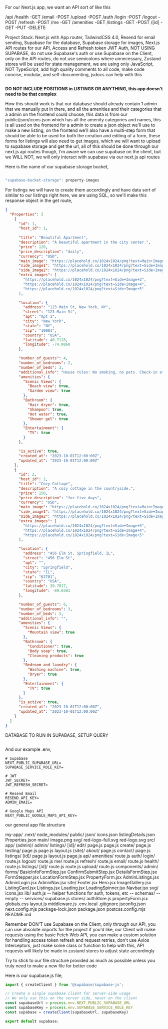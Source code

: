 For our Next.js app, we want an API sort of like this

/api
  /health           -GET
  /email            -POST
  /upload           -POST
  /auth
    /login          -POST
    /logout         -POST
    /refresh        -POST
    /me             -GET
  /amenities        -GET
  /listings         -GET -POST
    /[id]           -GET -PUT -DELETE

Project Stack:
  Next.js with App router, TailwindCSS 4.0, Resend for email sending,
  Supabase for the database, Supabase storage for images, Next.js
  API routes for our API, Access and Refresh token JWT Auth, NOT USING
  SUPABASE, do not use Supabase's auth or use Supabase on the Client,
  only on the API routes, do not use semicolons where unnecessary,
  Zustand stores will be used for state management, we are using only
  JavaScript, NOT TypeScript, add high quality comments to all code,
  make code concise, modular, and self-documenting, jsdocs can help
  with this


```

```

**DO NOT INCLUDE POSITIONS in LISTINGS OR ANYTHING, this app doesn't need to be that complex**

How this should work is that our database should already contain
1 admin that we manually put in there, and all the amenities
and their categories that a admin on the frontend could choose, this
data is from our public/json/icons.json which has all the amenity
categories and names, this is all used on the frontend for a admin
to create a json object we'll use to make a new listing, on the
frontend we'll also have a multi-step form that should be able
to be used for both the creation and editing of a form, these
forms for listings will also need to get images, which we will
want to upload to supabase storage and get the url, all of this
should be done through our next.js api routes though, I'm aware
we can use supabase on the client, but we WILL NOT, we will only
interact with supabase via our next.js api routes

Here is the name of our supabase storage bucket,


```js

"supabase-bucket-storage": property-images
```

For listings we will have to create them accordingly and have data sort
of similar to our listings right here, we are using SQL, so we'll
make this response object in the get route,

```json
{
  "Properties": [
    {
      "id": 1,
      "host_id": 1,
      
      "title": "Beautiful Apartment",
      "description": "A beautiful apartment in the city center.",
      "price": 120,
      "price_description": "daily",
      "currency": "USD",
      "main_image": "https://placehold.co/1024x1024/png?text=Main+Image",
      "side_image1": "https://placehold.co/1024x1024/png?text=Side+Image+1",
      "side_image2": "https://placehold.co/1024x1024/png?text=Side+Image+2",
      "extra_images": [
        "https://placehold.co/1024x1024/png?text=Side+Image+3",
        "https://placehold.co/1024x1024/png?text=Side+Image+4",
        "https://placehold.co/1024x1024/png?text=Side+Image+5"
      ],

      "location": {
        "address": "123 Main St, New York, NY",
        "street": "123 Main St",
        "apt": "Apt 1",
        "city": "New York",
        "state": "NY",
        "zip": "10001",
        "country": "USA",
        "latitude": 40.7128,
        "longitude": -74.0060
      },

      "number_of_guests": 4,
      "number_of_bedrooms": 2,
      "number_of_beds": 3,
      "additional_info": "House rules: No smoking, no pets. Check-in after 3 PM, check-out before 11 AM.",
      "amenities": {
        "Scenic Views": {
          "Beach view": true,
          "Garden view": true
        },
        "Bathroom": {
          "Hair dryer": true,
          "Shampoo": true,
          "Hot water": true,
          "Shower gel": true
        },
        "Entertainment": {
          "TV": true
        }
      },

      "is_active": true,
      "created_at": "2023-10-01T12:00:00Z",
      "updated_at": "2023-10-01T12:00:00Z"
    },
    {
      "id": 2,
      "host_id": 2,
      "title": "Cozy Cottage",
      "description": "A cozy cottage in the countryside.",
      "price": 150,
      "price_description": "for five days",
      "currency": "USD",
      "main_image": "https://placehold.co/1024x1024/png?text=Main+Image",
      "side_image1": "https://placehold.co/1024x1024/png?text=Side+Image+1",
      "side_image2": "https://placehold.co/1024x1024/png?text=Side+Image+2",
      "extra_images": [
        "https://placehold.co/1024x1024/png?text=Side+Image+3",
        "https://placehold.co/1024x1024/png?text=Side+Image+4",
        "https://placehold.co/1024x1024/png?text=Side+Image+5"
      ],

      "location": {
        "address": "456 Elm St, Springfield, IL",
        "street": "456 Elm St",
        "apt": "",
        "city": "Springfield",
        "state": "IL",
        "zip": "62701",
        "country": "USA",
        "latitude": 39.7817,
        "longitude": -89.6501
      },

      "number_of_guests": 6,
      "number_of_bedrooms": 3,
      "number_of_beds": 3,
      "additional_info": "",
      "amenities": {
        "Scenic Views": {
          "Mountain view": true
        },
        "Bathroom": {
          "Conditioner": true,
          "Body soap": true,
          "Cleaning products": true
        },
        "Bedroom and laundry": {
          "Washing machine": true,
          "Dryer": true
        },
        "Entertainment": {
          "TV": true
        }
      },
      "is_active": true,
      "created_at": "2023-10-01T12:00:00Z",
      "updated_at": "2023-10-01T12:00:00Z"
    }
  ]
}
```

DATABASE TO RUN IN SUPABASE, SETUP QUERY
```sql

```

And our example .env,
```SHELL
# Supabase
NEXT_PUBLIC_SUPABASE_URL=
SUPABASE_SERVICE_ROLE_KEY=

# JWT
JWT_SECRET=
JWT_REFRESH_SECRET=

# Resend Email
RESEND_API_KEY=
ADMIN_EMAIL=

# Google Maps API
NEXT_PUBLIC_GOOGLE_MAPS_API_KEY=

```


our general app file structure

my-app/
  .next/
  node_modules/
  public/
    json/
      icons.json
      listingDetails.json
      Properties.json
    main/
      image.png
    svg/
      red-logo-full.svg
      red-logo.svg
  src/
    app/
      (admin)/
        admin/
          listings/
            [id]/
              edit/
                page.js
              page.js
            create/
              page.js
            testing/
              page.js
          page.js
        layout.js
      (site)/
        about/
          page.js
        contact/
          page.js
        listings/
          [id]/
            page.js
        layout.js
        page.js
      api/
        amenities/
          route.js
        auth/
          login/
            route.js
          logout/
            route.js
          me/
            route.js
          refresh/
            route.js
        email/
          route.js
        health/
          route.js
        listings/
          [id]/
            route.js
          route.js
        upload/
          route.js
      components/
        admin/
          forms/
            BasicInfoFormStep.jsx
            ConfirmSubmitStep.jsx
            DetailsFormStep.jsx
            FormStepper.jsx
            LocationFormStep.jsx
            PropertyForm.jsx
          AdminListings.jsx
          AdminLogin.jsx
          AdminNav.jsx
        site/
          Footer.jsx
          Hero.jsx
          ImageGallery.jsx
          ListingCard.jsx
          Listings.jsx
          Loading.jsx
          LoadingSpinner.jsx
          Navbar.jsx
        svg/
          icons.jsx
      lib/
        auth.js -- helper functions for auth, tokens, etc --
      schemas/
        -- empty --
      services/
        supabase.js
      stores/
        authStore.js
        propertyForm.jsx
      globals.css
      layout.js
    middleware.js
    .env.local
    .gitignore
    jsconfig.json
    next.config.mjs
    package-lock.json
    package.json
    postcss.config.mjs
    README.md


Remember DON'T use Supabase on the Client, only through our API,
you can use absolute imports for the project if you'd like, our
Client will make requests using the basic Fetch Web API, you can
make a custom solution for handling access token refresh and
request retries, don't use Axios Interceptors, just make some
class or function to help with this, API requests will likely
be made in zustand stores to adjust state accordingly

Try to stick to our file structure provided as much as possible unless you truly need to make a new file for better code

Here is our supabase.js file,
```js
import { createClient } from '@supabase/supabase-js';

// Create a single supabase client for server-side usage
// We only use this on the server side, never on the client
const supabaseUrl = process.env.NEXT_PUBLIC_SUPABASE_URL
const supabaseKey = process.env.SUPABASE_SERVICE_ROLE_KEY
const supabase = createClient(supabaseUrl, supabaseKey)

export default supabase;
```

